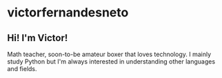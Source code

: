 # victorfernandesneto
## Hi! I'm Victor!
Math teacher, soon-to-be amateur boxer that loves technology. I mainly study Python but I'm always interested in understanding other languages and fields.
<!---
victorfernandesneto/victorfernandesneto is a ✨ special ✨ repository because its `README.md` (this file) appears on your GitHub profile.
You can click the Preview link to take a look at your changes.
--->
